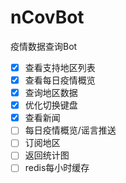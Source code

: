 # nCovBot
疫情数据查询Bot

- [x] 查看支持地区列表
- [x] 查看每日疫情概览
- [x] 查询地区数据
- [x] 优化切换键盘
- [x] 查看新闻
- [ ] 每日疫情概览/谣言推送
- [ ] 订阅地区
- [ ] 返回统计图
- [ ] redis每小时缓存
